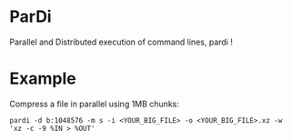 # ParDi

Parallel and Distributed execution of command lines, pardi !

# Example

Compress a file in parallel using 1MB chunks:
```
pardi -d b:1048576 -m s -i <YOUR_BIG_FILE> -o <YOUR_BIG_FILE>.xz -w 'xz -c -9 %IN > %OUT'

```
